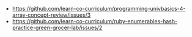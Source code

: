 * https://github.com/learn-co-curriculum/programming-univbasics-4-array-concept-review/issues/3
* https://github.com/learn-co-curriculum/ruby-enumerables-hash-practice-green-grocer-lab/issues/2
